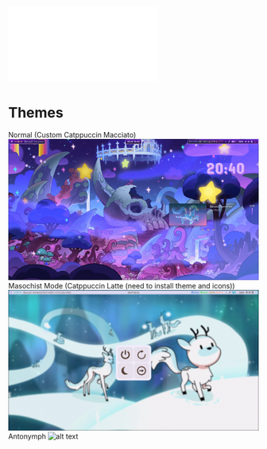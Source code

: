 # ![Dependency](/dep.md)  
# Themes
Normal (Custom Catppuccin Macciato)
![alt text](https://raw.githubusercontent.com/wilwe21/dots/main/screens/1699906210.png)
Masochist Mode (Catppuccin Latte (need to install theme and icons))
![alt text](https://raw.githubusercontent.com/wilwe21/dots/main/screens/light.png)
Antonymph
![alt text](https://raw.githubusercontent.com/wilwe21/dots/main/screens/antonymph.png)
